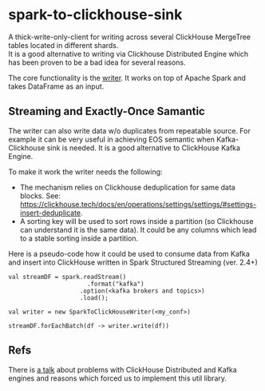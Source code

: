 # spark-to-clickhouse-sink

A thick-write-only-client for writing across several ClickHouse MergeTree tables located in different shards.  
It is a good alternative to writing via Clickhouse Distributed Engine which has been proven to be a bad idea for several reasons. 

The core functionality is the [writer](https://github.com/odnoklassniki/spark-to-clickhouse-sink/blob/main/src/main/java/odkl/spark/to/clickhouse/SparkToClickhouseWriter.java). It works on top of Apache Spark and takes DataFrame as an input. 

## Streaming and Exactly-Once Samantic
The writer can also write data w/o duplicates from repeatable source. For example it can be very useful in achieving
EOS semantic when Kafka-Clickhouse sink is needed.
It is a good alternative to ClickHouse Kafka Engine.  

To make it work the writer needs the following:
- The mechanism relies on Clickhouse deduplication for same data blocks. See: https://clickhouse.tech/docs/en/operations/settings/settings/#settings-insert-deduplicate.
- A sorting key will be used to sort rows inside a partition (so Clickhouse can understand it is the same data). It could be any columns which lead to a stable sorting inside a partition.

Here is a pseudo-code how it could be used to consume data from Kafka and insert into ClickHouse written in Spark Structured Streaming (ver. 2.4+)
```
val streamDF = spark.readStream()
                	  .format("kafka")
                    .option(<kafka brokers and topics>)
                    .load();

val writer = new SparkToClickHouseWriter(<my_conf>)

streamDF.forEachBatch(df -> writer.write(df))
```

## Refs
There is [a talk](https://smartdataconf.ru/en/talks/insert-into-clickhouse-and-not-die/) about problems with ClickHouse Distributed and Kafka engines and reasons which forced us to implement this util library. 

